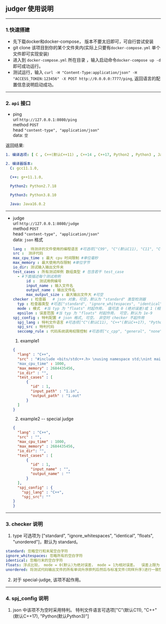 ## judger 使用说明

***

### 1.快速搭建

+ 先下载docker和docker-compose， 版本不要太旧即可，可自行尝试安装
+ git clone 该项目到你的某个文件夹内(实际上只要有```docker-compose.yml``` 单个文件即可实现安装)
+ 进入到 ```docker-compose.yml``` 所在目录 ，输入启动命令```docker-compose up -d```即可成功运行。
+ 测试运行，输入 ```curl -H "Content-Type:application/json" -H "ACCESS_TOKEN:123456" -X POST http://0.0.0.0:7777/ping```,
  返回语言的配置信息说明启动成功。

***

### 2. ```api``` 接口

+ ping  
  url ```http://127.0.0.1:8080/ping```  
  method ```POST```  
  head ```"content-type", "application/json"```  
  data: ```空```

返回结果:

```yaml
1. 编译选项: [ C , C++(默认C++11) , C++14 , C++17, Python2 , Python3 , Java ]

2. 编译器版本:
  C: gcc11.1.0,

  C++: g++11.1.0,

  Python2: Python2.7.18

  Python3: Python3.8.10

  Java: Java16.0.2
```

***

+ judge  
  url ```http://127.0.0.1:8080/judge```  
  method ```POST```  
  head ```"content-type", "application/json"```  
  data: ```json``` 格式
    ```yaml
  lang :  待测评的文件使用的编程语言 #可选项["C99", "C"(默认C11), "C11", "C++"(默认C++11), "C++11", "C++14", "C++17", Python2, Python3, Java]
  src :  测评代码 
  max_cpu_time : 最大 cpu 时间限制 #单位毫秒
  max_memory : 最大使用内存限制 #单位字节
  io_dir: 测试输入输出文件夹
  test_cases : 所有测试样例 数组类型 # 包含若干 test_case
      - #下面描述每个测试用例
          id :  测试用例编号
          input_name : 输入文件名 
          output_name : 输出文件名
          max_output_size : 最大输出文件大 #可空 
  checker : 检查器   # json 对象，可空，默认为 "standard" 类型检测器
      typ : 检查器类型 #可选["standard", "ignore_whitespaces", "identical", "floats", "unordered"]
      mode : 模式  #当 typ 为 "floats" 时起作用， 值可选 0 (绝对误差)或 1 (相对)，可空，默认为 0
      epsilon : 误差范围 #当 typ 为 "floats" 时起作用， 可空，默认为 1e-9
  spj_config : 特判配置 # json 格式, 可空。 非空时 checker 不起作用
      spj_lang : 特判文件语言 #可选项["C"(默认C11), "C++"(默认C++17), "Python(默认Python3)"]
      spj_src : 特判代码  
      seccomp_rule : 代码系统调用权限控制 #可选项["c_cpp", "general", "none"]。 建议为空, 由测评机根据语言决定
   ```
    1. example1
  ```json
  {
    "lang" : "C++",
    "src" : "#include <bits/stdc++.h> \nusing namespace std;\nint main() { \nint a, b; \ncin >> a >> b;\ncout << a + b << endl;\nreturn 0;}"
    "max_cpu_time" : 1000,
    "max_memory" : 2684435456,
    "io_dir" : "",
    "test_cases" : [
        {
          "id" : 1,
          "input_path" : "1.in",
          "output_path" : "1.out"
        }
    ]
  }
  ```
    2. example2 -- special judge
  ```json
  {
    "lang" : "C++",
    "src" : "",
    "max_cpu_time" : 1000,
    "max_memory" : 2684435456,
    "io_dir": "",
    "test_cases" : [
        {
          "id" : 1,
          "input_name" : "",
          "output_name" : ""
        }
    ],
    "spj_config" : {
      "spj_lang" : "C++",
      "spj_src": ""
  }
  }
   ```

***

### 3. checker 说明

1. type 可选项为 ["standard", "ignore_whitespaces",  "identical", "floats", "unordered"]，默认为 standard。

```yaml
standard: 忽略空行和末尾空白字符
ignore_whitespaces: 忽略所有的空白字符
identical: 忽略行末的空白字符
floats: 浮点比较， mode = 0(默认)为绝对误差， mode = 1为相对误差。  误差上限为 episilon(默认为1e-9)。 对于比较文件的数字部分会采用对应的误差，非数字部分会进行一致性比较。
unordered: 将测试代码输出文件的所有单词升序排列后然后与标准文件(同样升序)进行一致性比较。
```

2. 对于 special-judge, 该项不起作用。

***

### 4. spj_config 说明

1. json 中该项不为空时采用特判。 特判文件语言可选项["C"(默认C11), "C++"(默认C++17), "Python(默认Python3)"]